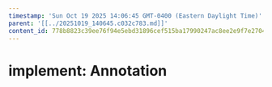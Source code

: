 ```yaml
---
timestamp: 'Sun Oct 19 2025 14:06:45 GMT-0400 (Eastern Daylight Time)'
parent: '[[../20251019_140645.c032c783.md]]'
content_id: 778b8823c39ee76f94e5ebd31896cef515ba17990247ac8ee2e9f7e27046095d
---
```


# implement: Annotation
